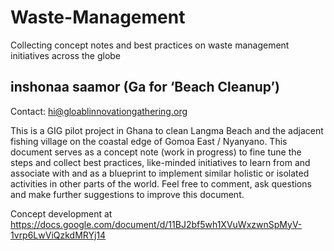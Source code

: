 # Waste-Management
Collecting concept notes and best practices on waste management initiatives across the globe


## inshonaa saamor (Ga for ‘Beach Cleanup’)
Contact: hi@gloablinnovationgathering.org 

This is a GIG pilot project in Ghana to clean Langma Beach and the adjacent fishing village on the coastal edge of Gomoa East / Nyanyano.
This document serves as a concept note (work in progress) to fine tune the steps and collect best practices, like-minded initiatives to learn from and associate with and as a blueprint to implement similar holistic or isolated activities in other parts of the world.
Feel free to comment, ask questions and make further suggestions to improve this document.

Concept development at https://docs.google.com/document/d/11BJ2bf5wh1XVuWxzwnSpMyV-1vrp6LwViQzkdMRYj14
